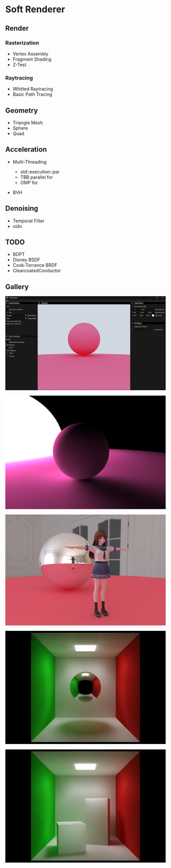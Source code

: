 # Soft Renderer

## Render

### Rasterization

- Vertex Assembly
- Fragment Shading
- Z-Test

### Raytracing

- Whitted Raytracing
- Basic Path Tracing

## Geometry

- Triangle Mesh
- Sphere
- Quad

## Acceleration

- Multi-Threading
  - std::execution::par
  - TBB parallel for
  - OMP for

- BVH

## Denoising

- Temporal Filter
- oidn

## TODO

- BDPT
- Disney BSDF
- Cook-Torrance BRDF
- ClearcoatedConductor

## Gallery

![image-20230630155110655](Assets/editor.png)

![2023-06-10 23'33'16](Assets/example_01.png)

![2023-06-10 23'33'16](Assets/example_02.png)

![2023-06-10 23'33'16](Assets/CornellBox_Sphere_16_Bounce_NdotL_denoised.png)

![2023-06-10 23'33'16](Assets/CornellBox_16_Bounce_NdotL_denoised.png)
